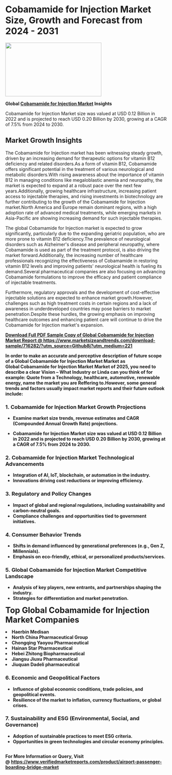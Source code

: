 <H1>Cobamamide for Injection Market Size, Growth and Forecast from 2024 - 2031</H1><img class="aligncenter size-medium wp-image-584254" src="https://thirdeyenews.in/wp-content/uploads/2024/09/Global-Market-Research-300x168.jpeg" alt="" width="300" height="168" /><p><strong>Global&nbsp;<a href="https://www.marketsizeandtrends.com/download-sample/716282/?utm_source=Github8j?utm_medium=221">Cobamamide for Injection Market</a> Insights</strong></p><p>Cobamamide for Injection Market size was valued at USD 0.12 Billion in 2022 and is projected to reach USD 0.20 Billion by 2030, growing at a CAGR of 7.5% from 2024 to 2030.</p><p><h2>Market Growth Insights</h2> <p>The Cobamamide for Injection market has been witnessing steady growth, driven by an increasing demand for therapeutic options for vitamin B12 deficiency and related disorders.As a form of vitamin B12, Cobamamide offers significant potential in the treatment of various neurological and metabolic disorders.With rising awareness about the importance of vitamin B12 in managing conditions like megaloblastic anemia and neuropathy, the market is expected to expand at a robust pace over the next few years.Additionally, growing healthcare infrastructure, increasing patient access to injectable therapies, and rising investments in biotechnology are further contributing to the growth of the Cobamamide for Injection market.North America and Europe remain dominant regions, with a high adoption rate of advanced medical treatments, while emerging markets in Asia-Pacific are showing increasing demand for such injectable therapies.</p> <p><strong><a href="#"></a></strong></p> <p>The global Cobamamide for Injection market is expected to grow significantly, particularly due to the expanding geriatric population, who are more prone to vitamin B12 deficiency.The prevalence of neurological disorders such as Alzheimer's disease and peripheral neuropathy, where Cobamamide is used as part of the treatment protocol, is also driving the market forward.Additionally, the increasing number of healthcare professionals recognizing the effectiveness of Cobamamide in restoring vitamin B12 levels and improving patients' neurological health is fueling its demand.Several pharmaceutical companies are also focusing on advancing Cobamamide formulations to improve the efficacy and patient compliance of injectable treatments.</p> <p>Furthermore, regulatory approvals and the development of cost-effective injectable solutions are expected to enhance market growth.However, challenges such as high treatment costs in certain regions and a lack of awareness in underdeveloped countries may pose barriers to market penetration.Despite these hurdles, the growing emphasis on improving healthcare outcomes and enhancing patient care will continue to drive the Cobamamide for Injection market's expansion.</p> <p><strong><a href="#"></p><p><span class=""><strong>Download Full PDF Sample Copy of Global Cobamamide for Injection Market Report</strong> @ <a href="https://www.marketsizeandtrends.com/download-sample/716282/?utm_source=Github8j?utm_medium=221" target="_blank">https://www.marketsizeandtrends.com/download-sample/716282/?utm_source=Github8j?utm_medium=221</a></span></p><p>In order to make an accurate and perceptive description of future scope of a Global&nbsp;Cobamamide for Injection Market Market as Global&nbsp;Cobamamide for Injection Market Market of 2025, you need to describe a clear Vision &ndash; What Industry or Linda can you think of for example: Quote from a Technology, healthcare, automotive, renewable energy, name the market you are Reffering to.However, some general trends and factors usually impact market reports and their future outlook include:</p><h3>1.&nbsp;<strong>Cobamamide for Injection Market Growth Projections</strong></h3><ul><li>Examine market size trends, revenue estimates and CAGR (Compounded Annual Growth Rate) projections.</li><li><p>Cobamamide for Injection Market size was valued at USD 0.12 Billion in 2022 and is projected to reach USD 0.20 Billion by 2030, growing at a CAGR of 7.5% from 2024 to 2030.</p></li></ul><h3>2.&nbsp;<strong>Cobamamide for Injection Market Technological Advancements</strong></h3><ul><li>Integration of AI, IoT, blockchain, or automation in the industry.</li><li>Innovations driving cost reductions or improving efficiency.</li></ul><h3>3.&nbsp;<strong>Regulatory and Policy Changes</strong></h3><ul><li>Impact of global and regional regulations, including sustainability and carbon-neutral goals.</li><li>Compliance challenges and opportunities tied to government initiatives.</li></ul><h3>4.&nbsp;<strong>Consumer Behavior Trends</strong></h3><ul><li>Shifts in demand influenced by generational preferences (e.g., Gen Z, Millennials).</li><li>Emphasis on eco-friendly, ethical, or personalized products/services.</li></ul><h3>5.&nbsp;<strong>Global Cobamamide for Injection Market Competitive Landscape</strong></h3><ul><li>Analysis of key players, new entrants, and partnerships shaping the industry.</li><li>Strategies for differentiation and market penetration.</li></ul><p data-pm-slice="1 1 []"><span style="color: inherit; font-family: inherit; font-size: 25px;">Top Global Cobamamide for Injection Market Companies</span></p><div class="" data-test-id=""><p><li>Haerbin Medisan</li><li> North China Pharmaceutical Group</li><li> Chongqing Yaoyou Pharmaceutical</li><li> Hainan Star Pharmaceutical</li><li> Hebei Zhitong Biopharmaceutical</li><li> Jiangsu Jiuxu Pharmaceutical</li><li> Jiuquan Dadeli pharmaceutical</li></p></div><h3>6.&nbsp;<strong>Economic and Geopolitical Factors</strong></h3><ul><li>Influence of global economic conditions, trade policies, and geopolitical events.</li><li>Resilience of the market to inflation, currency fluctuations, or global crises.</li></ul><h3>7.&nbsp;<strong>Sustainability and ESG (Environmental, Social, and Governance)</strong></h3><ul><li>Adoption of sustainable practices to meet ESG criteria.</li><li>Opportunities in green technologies and circular economy principles.</li></ul><h2><strong style="font-size: 14px;">For More Information or Query, Visit @&nbsp;</strong><a style="background-color: #ffffff; font-size: 14px;" href="https://www.marketsizeandtrends.com/report/cobamamide-for-injection-market/" target="_blank">https://www.verifiedmarketreports.com/product/airport-passenger-boarding-bridge-market</a></h2>